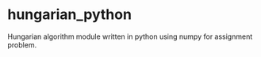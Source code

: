 # hungarian_python
Hungarian algorithm module written in python using numpy for assignment problem.
